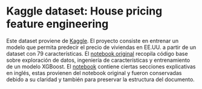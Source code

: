 # Kaggle dataset: House pricing feature engineering
Este dataset proviene de [Kaggle](https://www.kaggle.com/competitions/house-prices-advanced-regression-techniques). El proyecto consiste en entrenar un modelo que permita predecir el precio de viviendas en EE.UU. a partir de un dataset con 79 características. 
El [notebook original](https://www.kaggle.com/code/ryanholbrook/feature-engineering-for-house-prices) recopila código base sobre exploración de datos, ingeniería de características y entrenamiento de un modelo XGBoost.
El [notebook](https://github.com/xiphos-dev/House_pricing_feature_engineering/blob/main/feature-engineering-for-house-prices.ipynb) contiene ciertas secciones explicativas en inglés, estas provienen del notebook original y fueron conservadas debido a su claridad y también para preservar la estructura del documento.
